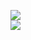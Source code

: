 [![](https://img.shields.io/badge/Made%20With-Github%20Spray-lightgrey.svg?style=for-the-badge&logo=github)](https://github.com/Annihil/github-spray#202)  
[![](https://i.imgur.com/2DrTn0Z.gif)](https://github.com/Annihil/github-spray)